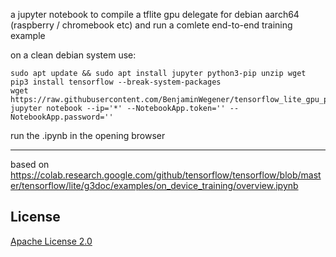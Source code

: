 a jupyter notebook to compile a tflite gpu delegate for debian aarch64 (raspberry / chromebook etc) and run a comlete end-to-end training example

on a clean debian system use:
```
sudo apt update && sudo apt install jupyter python3-pip unzip wget
pip3 install tensorflow --break-system-packages
wget https://raw.githubusercontent.com/BenjaminWegener/tensorflow_lite_gpu_python/2024_tflite_gpu_python_wheel/tflite_complete_on_device_training_python_gpu.ipynb
jupyter notebook --ip='*' --NotebookApp.token='' --NotebookApp.password=''
```

run the .ipynb in the opening browser

---
based on https://colab.research.google.com/github/tensorflow/tensorflow/blob/master/tensorflow/lite/g3doc/examples/on_device_training/overview.ipynb

## License

[Apache License 2.0](LICENSE)
